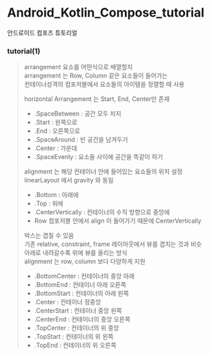 # Android_Kotlin_Compose_tutorial
안드로이드 컴포즈 튜토리얼


### tutorial(1)

 > arrangement 요소를 어떤식으로 배열할지  
 > arrangement 는 Row, Column 같은 요소들이 들어가는  
 > 컨테이너성격의 컴포저블에서 요소들의 아이템을 정렬할 때 사용  
 >  
 > horizontal Arrangement 는 Start, End, Center만 존재  
 > + .SpaceBetween : 공간 모두 차지
 > + .Start : 왼쪽으로
 > + .End : 오른쪽으로
 > + .SpaceAround : 빈 공간을 남겨두기
 > + .Center : 가운데
 > + .SpaceEvenly : 요소들 사이에 공간을 똑같이 하기  
 >  
 > alignment 는 해당 컨테이너 안에 들어있는 요쇼들의 위치 설정  
 > linearLayout 에서 gravity 와 동일  
 > + .Bottom : 아래에
 > + .Top : 위에
 > + .CenterVertically : 컨테이너의 수직 방향으로 중앙에
 > + Row 컴포저블 안에서 align 이 들어가기 때문에 CenterVertically  
 >  
 > 박스는 겹칠 수 있음  
 > 기존 relative, constraint, frame 레이아웃에서 뷰를 겹치는 것과 비슷  
 > 아래로 내려갈수록 위에 뷰를 올리는 방식  
 > alignment 는 row, column 보다 다양하게 지원  
 > + .BottomCenter : 컨테이너의 중앙 아래
 > + .BottomEnd : 컨테이너 아래 오른쪽
 > + .BottomStart : 컨테이너의 아래 왼쪽
 > + .Center : 컨테이너 정중앙
 > + .CenterStart : 컨테이너 중앙 왼쪽
 > + .CenterEnd : 컨테이너의 중앙 오른쪽
 > + .TopCenter : 컨테이너의 위 중앙
 > + .TopStart : 컨테이너의 위 왼쪽
 > + .TopEnd : 컨테이너의 위 오른쪽  
